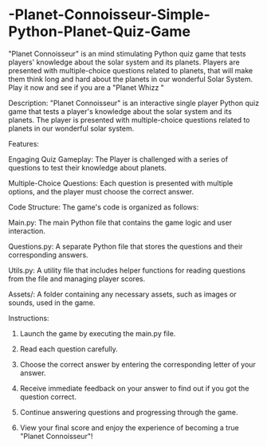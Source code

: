 # -Planet-Connoisseur-Simple-Python-Planet-Quiz-Game
"Planet Connoisseur" is an mind stimulating Python quiz game that tests players' knowledge about the solar system and its planets. Players are presented with multiple-choice questions related to planets, that will make them think long and hard about the planets in our wonderful Solar System. Play it now and see if you are a "Planet Whizz "


Description:
"Planet Connoisseur" is an interactive single player Python quiz game that tests a  player's knowledge about the solar system and its planets. The player is presented with multiple-choice questions related to planets in our wonderful solar system.

Features:

Engaging Quiz Gameplay: The Player is challenged with a series of questions to test their knowledge about planets.

Multiple-Choice Questions: Each question is presented with multiple options, and the player must choose the correct answer.

Code Structure:
The game's code is organized as follows:

Main.py: The main Python file that contains the game logic and user interaction.

Questions.py: A separate Python file that stores the questions and their corresponding answers.

Utils.py: A utility file that includes helper functions for reading questions from the file and managing player scores.

Assets/: A folder containing any necessary assets, such as images or sounds, used in the game.

Instructions:

1.  Launch the game by executing the main.py file.

2.  Read each question carefully.

3.  Choose the correct answer by entering the corresponding letter of your answer.

4.  Receive immediate feedback on your answer to find out if you got the question correct.

5.  Continue answering questions and progressing through the game.

6.  View your final score and enjoy the experience of becoming a true "Planet Connoisseur"!
